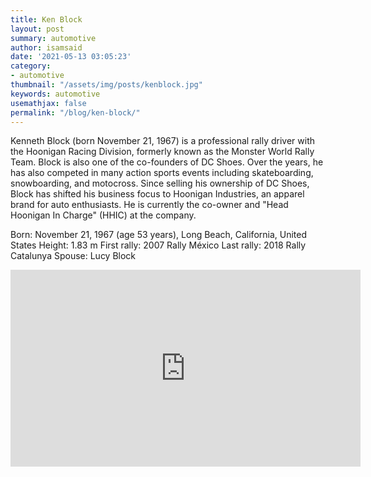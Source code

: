 ```yaml
---
title: Ken Block
layout: post
summary: automotive
author: isamsaid
date: '2021-05-13 03:05:23'
category:
- automotive
thumbnail: "/assets/img/posts/kenblock.jpg"
keywords: automotive
usemathjax: false
permalink: "/blog/ken-block/"
---
```



Kenneth Block (born November 21, 1967) is a professional rally driver with the Hoonigan Racing Division, formerly known as the Monster World Rally Team. Block is also one of the co-founders of DC Shoes. Over the years, he has also competed in many action sports events including skateboarding, snowboarding, and motocross. Since selling his ownership of DC Shoes, Block has shifted his business focus to Hoonigan Industries, an apparel brand for auto enthusiasts. He is currently the co-owner and "Head Hoonigan In Charge" (HHIC) at the company.

Born: November 21, 1967 (age 53 years), Long Beach, California, United States
Height: 1.83 m
First rally: 2007 Rally México
Last rally: 2018 Rally Catalunya
Spouse: Lucy Block

<iframe width="560" height="315" src="https://www.youtube.com/embed/PrqYohBV58o?rel=0&amp;controls=0&amp;showinfo=0" frameborder="0" allow="autoplay; encrypted-media" allowfullscreen=""></iframe>